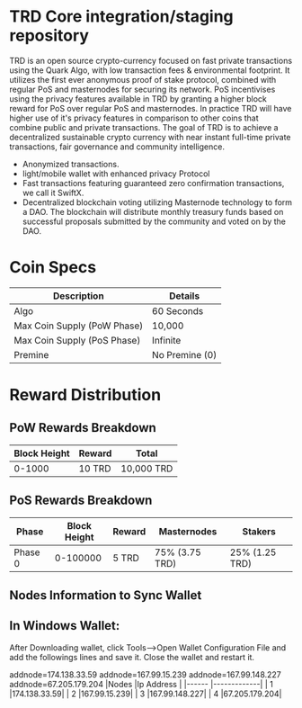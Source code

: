 # TRD Core integration/staging repository</b><br>
TRD is an open source crypto-currency focused on fast private transactions using the Quark Algo, with low transaction fees & environmental footprint. It utilizes the first ever anonymous proof of stake protocol, combined with regular PoS and masternodes for securing its network. PoS incentivises using the privacy features available in TRD by granting a higher block reward for PoS over regular PoS and masternodes. In practice TRD will have higher use of it's privacy features in comparison to other coins that combine public and private transactions. The goal of TRD is to achieve a decentralized sustainable crypto currency with near instant full-time private transactions, fair governance and community intelligence.

- Anonymized transactions.
- light/mobile wallet with enhanced privacy Protocol
- Fast transactions featuring guaranteed zero confirmation transactions, we call it SwiftX.
- Decentralized blockchain voting utilizing Masternode technology to form a DAO. The blockchain will distribute monthly treasury funds based on successful proposals submitted by the community and voted on by the DAO.

# Coin Specs

| Description                    |   Details     |
| -------------------------------| ------------- |
| Algo                           | 60 Seconds    |
| Max Coin Supply (PoW Phase)    | 10,000        |
| Max Coin Supply (PoS Phase)    | Infinite      |
| Premine                        | No Premine (0)|
	
# Reward Distribution
## PoW Rewards Breakdown
|Block Height	|Reward |Total     |
|-------------|-------|----------|
|0-1000       | 10 TRD|10,000 TRD|


## PoS Rewards Breakdown
|Phase  |Block Height |Reward	 |Masternodes    | Stakers      |
|------ |-------------|--------|---------------|--------------|
|Phase 0|	0-100000    |5 TRD   |75% (3.75 TRD) |25% (1.25 TRD) |

## Nodes Information to Sync Wallet
## In Windows Wallet: 
After Downloading wallet, click Tools-->Open Wallet Configuration File and add the followings lines and save it.
Close the wallet and restart it.

addnode=174.138.33.59 
addnode=167.99.15.239 
addnode=167.99.148.227 
addnode=67.205.179.204
|Nodes  |Ip Address   |
|------ |-------------|
|   1   |174.138.33.59|
|   2   |167.99.15.239|
|   3   |167.99.148.227|
|   4   |67.205.179.204|

